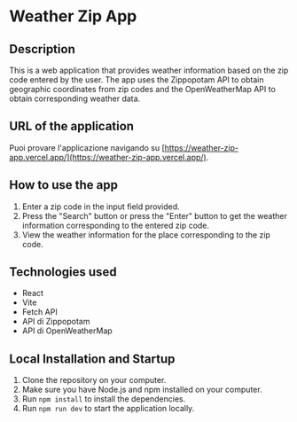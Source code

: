 # Weather Zip App

## Description

This is a web application that provides weather information based on the zip code entered by the user. The app uses the Zippopotam API to obtain geographic coordinates from zip codes and the OpenWeatherMap API to obtain corresponding weather data.

## URL of the application

Puoi provare l'applicazione navigando su [https://weather-zip-app.vercel.app/](https://weather-zip-app.vercel.app/).

## How to use the app

1. Enter a zip code in the input field provided.
2. Press the "Search" button or press the "Enter" button to get the weather information corresponding to the entered zip code.
3. View the weather information for the place corresponding to the zip code.

## Technologies used

- React
- Vite
- Fetch API
- API di Zippopotam
- API di OpenWeatherMap

## Local Installation and Startup

1. Clone the repository on your computer.
2. Make sure you have Node.js and npm installed on your computer.
3. Run `npm install` to install the dependencies.
4. Run `npm run dev` to start the application locally.
